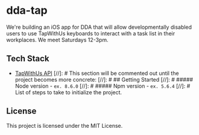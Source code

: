 # dda-tap
We're building an iOS app for DDA that will allow developmentally disabled users to use TapWithUs keyboards to interact with a task list in their workplaces.
We meet Saturdays 12-3pm.
## Tech Stack
- [TapWithUs API](https://github.com/TapWithUs/tap-ios-sdk)
[//]: # This section will be commented out until the project becomes more concrete:
[//]: # ## Getting Started
[//]: # ##### Node version - `ex. 8.6.0`
[//]: # ##### Npm version - `ex. 5.6.4`
[//]: # List of steps to take to initialize the project.
## License
This project is licensed under the MIT License.
